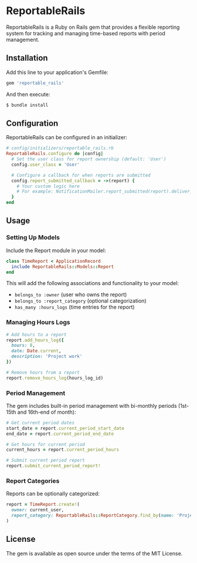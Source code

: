 # ReportableRails

ReportableRails is a Ruby on Rails gem that provides a flexible reporting system for tracking and managing time-based reports with period management.

## Installation

Add this line to your application's Gemfile:

```ruby
gem 'reportable_rails'
```

And then execute:

```bash
$ bundle install
```

## Configuration

ReportableRails can be configured in an initializer:

```ruby
# config/initializers/reportable_rails.rb
ReportableRails.configure do |config|
  # Set the user class for report ownership (default: 'User')
  config.user_class = 'User'

  # Configure a callback for when reports are submitted
  config.report_submitted_callback = ->(report) {
    # Your custom logic here
    # For example: NotificationMailer.report_submitted(report).deliver_later
  }
end
```

## Usage

### Setting Up Models

Include the Report module in your model:

```ruby
class TimeReport < ApplicationRecord
  include ReportableRails::Models::Report
end
```

This will add the following associations and functionality to your model:
- `belongs_to :owner` (user who owns the report)
- `belongs_to :report_category` (optional categorization)
- `has_many :hours_logs` (time entries for the report)

### Managing Hours Logs

```ruby
# Add hours to a report
report.add_hours_log({
  hours: 8,
  date: Date.current,
  description: 'Project work'
})

# Remove hours from a report
report.remove_hours_log(hours_log_id)
```

### Period Management

The gem includes built-in period management with bi-monthly periods (1st-15th and 16th-end of month):

```ruby
# Get current period dates
start_date = report.current_period_start_date
end_date = report.current_period_end_date

# Get hours for current period
current_hours = report.current_period_hours

# Submit current period report
report.submit_current_period_report!
```

### Report Categories

Reports can be optionally categorized:

```ruby
report = TimeReport.create!(
  owner: current_user,
  report_category: ReportableRails::ReportCategory.find_by(name: 'Project Work')
)
```

## License

The gem is available as open source under the terms of the MIT License.
